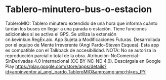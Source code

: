 # Tablero-minutero-bus-o-estacion
TableroMIO: Tablero minutero extendido de una hora que informa cuánto tardan los buses en llegar a una parada o estación. Tiene funciones adicionales si se activa el GPS. Se utiliza la extensión cn.kevinkun.RegEx.aix. App Sujeta a Modificaciones Futuras. Desarrollada por el equipo de Mente Irreverente (Angi Pardo-Steven Esquea). Esta app es compatible con el Talkback de accesibilidad. NOTA: No se autoriza la reproducción parcial o total de la obra. Atribución-NoComercial-SinDerivadas 4.0 Internacional (CC BY-NC-ND 4.0). Descárgala en Google Play https://play.google.com/store/apps/details?id=appinventor.ai_angi_pardo.TableroMIO&amp;amp;amp;hl=es_PY
